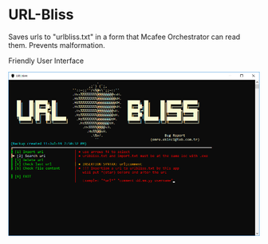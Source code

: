 # URL-Bliss

Saves urls to "urlbliss.txt" in a form that Mcafee Orchestrator can read them.
Prevents malformation.

Friendly User Interface

![Alt text](/Resources/ScreenShoot.png?raw=true "")
